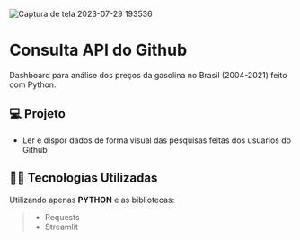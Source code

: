 ![Captura de tela 2023-07-29 193536](https://github.com/LuzoGAN/consulta_api_github/assets/28062741/1367ae95-516f-435f-affc-16c5fe575e23)

# Consulta API do Github

Dashboard para análise dos preços da gasolina no Brasil (2004-2021) feito com Python.

## 💻 Projeto

- Ler e dispor dados de forma visual das pesquisas feitas dos usuarios do Github


## 👨‍💻 Tecnologias Utilizadas

Utilizando apenas **PYTHON** e as bibliotecas:
> - Requests
> - Streamlit
